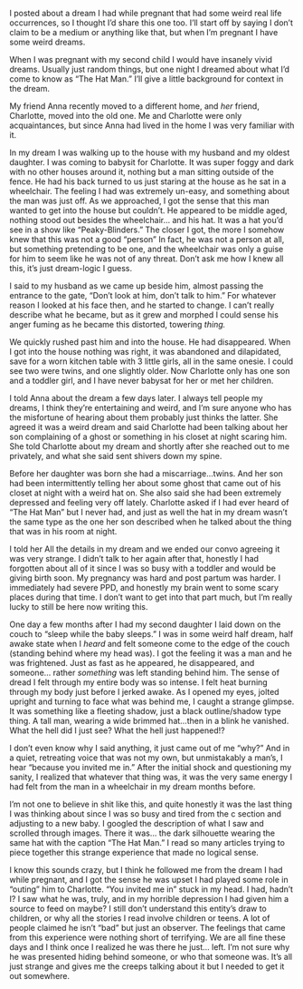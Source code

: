 I posted about a dream I had while pregnant that had some weird real life occurrences, so I thought I’d share this one too. I’ll start off by saying I don’t claim to be a medium or anything like that, but when I’m pregnant I have some weird dreams. 

When I was pregnant with my second child I would have insanely vivid dreams. Usually just random things, but one night I dreamed about what I’d come to know as “The Hat Man.” I’ll give a little background for context in the dream. 

My friend Anna recently moved to a different home, and *her* friend, Charlotte, moved into the old one. Me and Charlotte were only acquaintances, but since Anna had lived in the home I was very familiar with it. 

In my dream I was walking up to the house with my husband and my oldest daughter. I was coming to babysit for Charlotte. It was super foggy and dark with no other houses around it, nothing but a man sitting outside of the fence. He had his back turned to us just staring at the house as he sat in a wheelchair. The feeling I had was extremely un-easy, and something about the man was just off. As we approached, I got the sense that this man wanted to get into the house but couldn’t. He appeared to be middle aged, nothing stood out besides the wheelchair… and his hat. It was a hat you’d see in a show like “Peaky-Blinders.” The closer I got, the more I somehow knew that this was not a good “person” In fact, he was not a person at all, but something pretending to be one, and the wheelchair was only a guise for him to seem like he was not of any threat. Don’t ask me how I knew all this, it’s just dream-logic I guess. 

I said to my husband as we came up beside him, almost passing the entrance to the gate, “Don’t look at him, don’t talk to him.” For whatever reason I looked at his face then, and he started to change. I can’t really describe what he became, but as it grew and morphed I could sense his anger fuming as he became this distorted, towering *thing.*

We quickly rushed past him and into the house. He had disappeared. When I got into the house nothing was right, it was abandoned and dilapidated, save for a worn kitchen table with 3 little girls, all in the same onesie. I could see two were twins, and one slightly older. Now Charlotte only has one son and a toddler girl, and I have never babysat for her or met her children. 

I told Anna about the dream a few days later. I always tell people my dreams, I think they’re entertaining and weird, and I’m sure anyone who has the misfortune of hearing about them probably just thinks the latter. She agreed it was a weird dream and said Charlotte had been talking about her son complaining of a ghost or something in his closet at night scaring him. She told Charlotte about my dream and shortly after she reached out to me privately, and what she said sent shivers down my spine. 

Before her daughter was born she had a miscarriage…twins. And her son had been intermittently telling her about some ghost that came out of his closet at night with a weird hat on. She also said she had been extremely depressed and feeling very off lately. Charlotte asked if I had ever heard of “The Hat Man” but I never had, and just as well the hat in my dream wasn’t the same type as the one her son described when he talked about the thing that was in his room at night. 

I told her All the details in my dream and we ended our convo agreeing it was very strange. I didn’t talk to her again after that, honestly I had forgotten about all of it since I was so busy with a toddler and would be giving birth soon. 
My pregnancy was hard and post partum was harder. I immediately had severe PPD, and honestly my brain went to some scary places during that time. I don’t want to get into that part much, but I’m really lucky to still be here now writing this. 

One day a few months after I had my second daughter I laid down on the couch to “sleep while the baby sleeps.” I was in some weird half dream, half awake state when I *heard* and felt someone come to the edge of the couch (standing behind where my head was). I got the feeling it was a man and he was frightened. Just as fast as he appeared, he disappeared, and someone… rather *something* was left standing behind him. The sense of dread I felt through my entire body was so intense. I felt heat burning through my body just before I jerked awake. As I opened my eyes, jolted upright and turning to face what was behind me, I caught a strange glimpse. It was something like a fleeting shadow, just a black outline/shadow type thing. A tall man, wearing a wide brimmed hat…then in a blink he vanished. What the hell did I just see? What the hell just happened!? 

I don’t even know why I said anything, it just came out of me “why?” And in a quiet, retreating voice that was not my own, but unmistakably a man’s, I hear “because you invited me in.” After the initial shock and questioning my sanity, I realized that whatever that thing was, it was the very same energy I had felt from the man in a wheelchair in my dream months before. 

I’m not one to believe in shit like this, and quite honestly it was the last thing I was thinking about since I was so busy and tired from the c section and adjusting to a new baby. I googled the description of what I saw and scrolled through images. There it was… the dark silhouette wearing the same hat with the caption “The Hat Man.” I read so many articles trying to piece together this strange experience that made no logical sense. 

I know this sounds crazy, but I think he followed me from the dream I had while pregnant, and I got the sense he was upset I had played some role in “outing” him to Charlotte. “You invited me in” stuck in my head. I had, hadn’t I? I saw what he was, truly, and in my horrible depression I had given him a source to feed on maybe? I still don’t understand this entity’s draw to children, or why all the stories I read involve children or teens. A lot of people claimed he isn’t “bad” but just an observer.  The feelings that came from this experience were nothing short of terrifying. We are all fine these days and I think once I realized he was there he just… left. I’m not sure why he was presented hiding behind someone, or who that someone was. It’s all just strange and gives me the creeps talking about it but I needed to get it out somewhere.